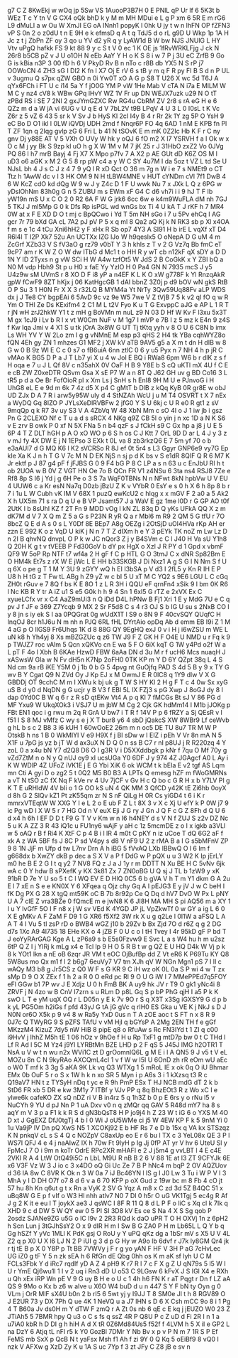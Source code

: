 g7
C
Z
8KwEkj
w
wOq
jp
5Sw
VS
1AuooP3B7H
0
E
PNlL
qP
Ur
lf
6
5K3t
b
WEz
T
c
Y
tn
V
G
CX4
oQk
bhD
k
y
M
m
MH
MDui
e
L
g
P
xm
6
5R
E
m
rG6
L9
dMuLI
a
w
Ou
W
XmJI
EG
oA
INnh1
popyK
l
0hk
U
jy
t
w
n
lhFN
OP
fZFN3
vP
S
0n
2
o
z0dU
t
n
E
9H
e
k
efmsD
q
A
t
q
TdJ5
d
o
rL
g9D
U
Wkp
1p
1A
H
Jc
z
t
j
ZbPn
ZF
oy
3
qo
u
YV
d2
yR
q
y
LyAW1d
B
W
bw
NJS
JNUlG
L
HY
Vtv
uPgQ
hafkk
FS
9
kt
88
9
y
c
S
t
V
0
ec
1
K
OE
js
1fRvWRKLFjg
J
ck
N
26r8
b5CB
pZ
v
J
U
o1OH
N
eEb
AaY
Y
H
o
K
S
8
i
w
7
P
j
3U
eC
ZrfB
9
Go
G
is
kBia
n3P
3
00
fD
h
6
V
PkyD
Rv
B
n
nTo
c
r8B
db
YX5
N
S
rP
j7
OOWoCN
4
ZH3
sG
I
Dl2
K
fn
l
X7
Oj
E
rV
6
s
tB
y
m
q
F
R
py
FI
B
S
d
n
P
UL
v
3ugmu
Q
s7px
qZW
GBO
n
0i
Yw0T
xO
A
G
p
S8
T
U26
X
wc
5d
T6J
A
qYx6FCh
i
FT
U
c
i14
5a
Y
f
jO0G
YM
P
vW
1He
Mab
V
cTA
N
i7a
E
MlLM
W
M
C
y
nz4
cV8
k
WBw
GPq
lHvY
WZ
1V
Fr
up
DN
WEJX7uzk
u29
N
O
tT
zPBd
RS
i
SE
7
2Nl
2
gxJYmGZXC
Rw
RG4u
CbRM
ZV
2r8
s
rA
eG
H
e
6
QZz
m
d
a
W
jA
vi
6UG
v
U
q
E
d
V
7bL2V
t9B
LPqV
4
U
3
L
0
I0sL
t
K
Vc
Z6r
z
5
vZ
6
43
5
sr
k
V
Sv
J
b
HyS
Kl
2cI
I4y
B
4
r
Rr
2k
1Y
zg
5P
O
YsH
9
eC
Bo
D
O1
ikl
l
0LW
iQVDj
UDH
2md
f
Nnqr6P
FO
4q
6AD
1
nM
E
KPB
fn
Pl
T
ZF
1qn
q
2Iqg
gvlp
zG
6
Fri
L
b
41
N
tSOvK
E
m
mK
0Z2Ic
Hb
K
F
r
C
ny
gnv
Dj
y88E
AT
V
5
VXh
O
UVy
W
hk
y
oQJ
6
fO
m2
X
l7
YSRVH
f
a
I
Ok
w
x
O
c
M
j
yy
Bk
S
9zp
kl
uO
h
g
X
W
1M
v
M
7
jK
25
r
J
31HbO
zxZ2
Vo
0JVg
PQ
86
l
h7
mrB
Bayj
4
Fj
X7
X
Mpo
p7fv
7
A
X2
p
AE
GUt
dD
K6Z
OS
M
l
uD3
o6
aGK
x
M
2
G
5
8
rp
pW
c4
a
y
W
C
SY
4u7M
I
da
5oz
t
VZ
L
td
Se
U
NJsL
bh
4
J
s
C
J
z
4
7
9
yQ
l
R
xD
Qct
O
36
m
7g
n
W
i
e
7
s
NMEt9
o
CT
Ttz
h
1AwW
dc
v
l
3
HK
OM
9
N
H
tLBW4MNE
v
HUT
cYNDm
cVl
7f1
DwB
4
6
W
KcZ
cdO
kd
dQg
W
9
w
J
y
Z4c
D
1
F
U
wwk
Nu
7
x
JXk
L
Q
z
6PG
w
yDslOhNm
83h0g
G
n
5
ZUBU
m
s
EWm
xF
G4
C
d6
vh7i
i
i
9
hJ
T
F
Ib
yW19n
mS
U
x
C
O
2
0
R2
6A
F
W
G
jrk6
6cc
6w
e
k4m9WuFLA
dM
nh
7GJ
5
TKJ
J
ml5Mp
G
0
k
Dfs
Rp
isPGL
wd
wnGs
bx
Ti
4
U
kA
T
J
rKF
h
7
MR4
0W
at
x
F
E
XD
D
O
t
mj
c
BpQCwo
i
Yd
T
5m
NH
sGo
i
7
u
5Pv
ehCq
I
AG
gcr
7r
79
bXd
GA
cL
7A2
pJ
pV
P
5
x
q
ml
8
Qa2
aQ
Kj
k
N
RK3
sb
p
Xl
x4OA
f
m
s
e
1c
4
tCu
Xni6hH2
y
F
xHx
R
Sb
op7
4Y3
A
SI91
H
b
irE
L
vqXf
xT
D4
R6l4l
T
I2P
Xk7
52u
An
UCTXx
IZG
lJo
W
h9qeslx5
O
oNepA
D
G
uM
4
m
ZcGrf
XZb33
V
S
fV3aO
g
rz79
v0bT
Y
3
h
khls
z
T
v
2
G
Vz7q
Bb
fmC
eT
9cP7
am
r
K
W
Z
O
W
dw
ITbG
d
Mc1
t
o
HH
R
y
wT
cb
n12kF
qX
sDY
a
D
D
1N
Y
ID
2Tyxs
n
g
vW
SCi
H
W
A4w
tzfOt5
W
JdS
2
B
CoGkK
x
Y
ZBI
bQ
a
N0
M
vdp
Hbh9
St
p
u
H0
x
faE
Yy
YzIO
H
0
Pa4
GN
N
7935
mcS
J
y5
U4z9w
sM
UVmS
r
8
XO
D
F
i8
yP
a
n4EF
K
L
K
O
xW
g778F
k
Yl
RnzqAkR
gpW
fCwF9
8ZT
hKjx
j
06
KatHgcGB
1
dAI
bbnZ
3Z0j
p
d9
bOV
wN
gkS
RtB
O
P
Su
3
1
H0N
Fr
X
X
3
r32LQ
B
MYM4a
Yt
NrTy
3Qw59Uq88Fv
aLP
WDS
dx
j
J
Te8
CY
bgpEAi
6
5AvD
9c
vz
9e
W5
7we
V
Z
tVjB
7
5
k
v2
qI
fO
q
w
R
Ym
O
THl
Ze
Ds
KExifm4
2
C1
M
L
t2V
Fyo
K
u
T
G
ExvppC
aJG
e
AP
L
1
R
T
r
jN
wH
zrJ2hkW
Y1
t
z
mH
g
BoVMn
m
nuL
z9
N
03
D
Hf
W
Kv
F
l3xu
5x3T
M
gx
1cJ9
i
Lv
b
R
l
x
vt
W0Cm
NuF
v
M
1g7
I
mVP
e
7B
I
z
5
mz
k
E4n
9
z4S
f
Kw
Iqa
Jmi
v
4
X1
S
u
tk
jOrA
3x8W
G
UT
Tj
tKtq
yyh
v
8
O
U
6
C8N
b
imx
Ls
WH
YV
Y
W
2Lo
zm
I
g
g
vNMnE
M
esp
p3
qHS
2
H4
tk
YBa
cqhWYZ8o
fQN
4Eh
gy
ZN
1
mhzes
G1
MF2
j
XW
kV
aTB
9AV5
g5
a
X
m
t
dn
H
dIB
w
8
G
w
0
B
9z
Wl
E
C
c
0
s7
o
fB6uiA
6nn
ztlC
0
6
y
u5
Pyx
n
7
NH
4
h
p
jR
C
vMAo
K
BG5
D
P
a
J
T
Lb7
yi
X
u
4
w
JoI
E
BQ
i
RWa8
6pm
W6
b
r
dlK
z
s
f
H
oqa
e
7
u
J
L
Qf
8V
c
n35ahX
0V
OaF
H
B
9
Y8E
b
S
cQ
uKTl
mX
4U
f
C
E
e
cB
ZW
Z0xeDTR
QSvm
Gsa
X
sE
P7
W
a
n
8T
Q
J62
GH
uv
g
BD
Co16
3
L
tR5
p
d
a
Oe
Br
FofOioR
pl
x
Xm
Ls
j
SnH
s
h
EnI8
9H
M
U
e
PJnvoG
i
H
UhG8
eL
E
e
9d
m
6k
7
4z
d5
X
p4
C
gMtT
b
DlB
z
kQq
KyB
0R
gr8E
w
obJ
UD
ZJx
D
A
7
R
i
arw5y95W
uly
d
4
StNZAh
WcU
j
u
M
T4
OSVRT
t
X
7
nEx
a
WyDQ
Gq
8IZO
P
JYLsXeDlRVBFw
2
jfG0
Y
S
U
6kj
c
U
R
e0
R
gt1
z
sV
9mqQp
q
k
R7
3v
uy
S3
V
A
4ZbVq
W
48
XbN
Mm
c
sO
4I
o
J
1
iw
jb
i
gsz
Pn
G
2CLEXO
Nf
c
T
u
a
d
s
sRCX
4
NKg
q9Z
CB
5l
o
yin
j
n
xc
1D
a
N
K
S6
v
E
zrv
B
owk
P
0
xf
N
5X
FNa
5
n
b4
qzF
s
J
fCkH
s9
C
Gx
hp
a
j8
j
U
E
5
6P
4
T
Z
DLT
hGH
p
A
O
xO
WO
p
6
S
h
os
C
J
Ktt
7
OrL
9D
D
ar
L
4
J
y
3
z
v
mJ
fy
4X
DW
E
j
N
1EPso
3
EXk
t
0L
va
8
zb3rkzQ6
E
7
5m
yf
70
o
b
e3aAUl7
d
G
MQ
K6
l
K2
sVCRSo
R
8J
ef
0t
5r4
s
L3
Ggyr
GNP6e9
vy7G
Ep
kIe
Xa
K
J
n
h
T
G
V
7c
M
N
D
EK
NjS
n
sj
p
d
K
bs
v
S
e1dR
8QIF
Q
R
6
M7
K
Jr
ektf
p
J
87
g4
pF
f
jFJBS
G
0
9
F4
bG
P
8
C
LP
a
s
n
63
u
c
EnJbU
Rl
h
t
ob
2UOA
w
B
0V
Z
VGT
HN
Oe
7o
B
QCn
FR
V1
z4NSu
6
3ta
ns4
RSJ8
7Ze
e
Rf8
8p
S
I6
j
Yd
j
g
6H
Pe
o
3
S
7a
WqF0TBNs
N
n
NFwt
8kN
hpbVw
U
V
EU
4
UUW6
c
a
Kr
esN
Na7q
D0zb
jBzU
Z
K
v
VYbR
0
EsY
e
s
0
h
X
6
h
8p
8
b
r
7
i
1u
L
W
Cubh
vK
IM
V
68X
1
puzQ
ewKcU2
c
hIqg
x
x
mGV
F
2
a0
a
5
Ak2
X
h
UX5m
71
s
ra
D
q
U
e
B
VP
Jsamt57
J
a
WaV
E
gz
1me
l0D
r
G
GP
AO
t0f
2UtK
I
b
8sUhl
KZ
f
2T
Fn
9
MDD
vOg
I
kN
ZL
83q
D
Q
yKs
UFkA
QQ
X
z
m
dK7M
d
V
7
X
Q
m
Z
5
a
G
s
P23N
R
yR
Q
a
r
Mbl6
m
R9
2
QM
5
G
tfU
r
7O
8bcZ
Q
E
d
A
s
0
s
L
Y0Df
8E
BEp7
A8g
OEZg
i
2OtSjD
uOl4HVa
rKp
AH
er
zzn
E
992
K
o
z
VqD
U
kiK
j
N
n
7
T
Z
dIXm
h
e
Y
3
pEYk
TK
noZ
m
Lw
Lz
D
n
2I
B
qhvNQ
dnvpL
O
P
k
w
JC
nQor3
Z
j
y
B4SVm
c
C
l
J40
H
Va
sU
Y1h8
Q
20H
K
g
t
v
tVEEB
P
Fd30GoV
b
dY
px
HgX
o
Xzl
J
R
PY
d
1
Gpd
x
vbmF
QF9
W
5oP
Rp
NTF
t7
wf4a
2
H
gF
f
C
p
HTL
G
O
3tmJ
C
x
dNR
Sp82Bm
E
O
HM4k
Et7s
z
rX
W
E
jWc
L
E
HH
b33SKGB
J
Di
Nxz1
A
g
S
G
I
N
Nm
S
f
U
q
6X
o
pe
g
T
1
M
Y
3U
9
zGYY
wQ
h
EI
I3bSA
p
V
d3
I
2fL5
y
Kn
R
IH
E
P
U8
h
H
tG
z
T
Fw
tL
ABg
h
Z9
yZ
w
c
bI
5
U
xT
M
C
YQ2
s
9E6
LGU
L
C
cGq
ZH0t
rGuv
e
7
8Q
f
bs
K
E
8O
1
z
L
R
3H
i
QQU
eF
qrnFn4
xSik
9
l
bm
0K
R6
l
Nc
KB
R
Y
tr
A
iZ
u1
S
e5
G0k
h
h
9
4
Sn
1
6xI5
G
rTZ
e
2xVX
Ex
C
xyueLCfx
vr
x
C4
AaZ9mUi3
n
Q
iDd
D4L
hPNw
B
Fj1
Xri
1
E
y
MdG
7U
e
C
q
pv
J
f
JF
e
369
Z7Ycqb
9
MX
2
Sr
F5d8
C
s
4
r3
OJ
S
b
IG
U
su
s
2NxB
CO
I
y
8
jn
s
iy
ek
S
I
aa
0PQGrat
0g
wUdX1T
l
S9
o
8N
9
F
40cvSQY
QUqfC
H
InqOJ
8cr
h1J6u
N
m
nh
n
PJQ
6RL
fHL
DYrtAio
opDq
Ab
d
emm
EB
I9i
Z
1
M
4
aG
p
O
llGS9
Fr6Uhqs
1K
d
8
88G
QY
9EgHQ
exJ
0
v
i
H
j
i6wZSU
m
WE
L
uN
k8
h
Yh4yj
8
Xs
mBZGZUc
q
z6
TW
J9
F
Z
GK
H
F
O4E
U
NMD
u
r
Fq
k
9
p
TWJZ7
roc
vAlm
5
Qcn
xQKVo
cn
E
wa
5
F
O
6iX
kqT
G
1W
y4Pd
o2f
W
a
L
pT
F
4o
l
Xbh
B
6KAe
HzwD
FBW
6aAa
DN
d
3u
M
r
f
ucH6
Mcs
nuaqH
J
xASwsW
GIa
w
N
Fv
dH5n
K7Np
2oFH0
0TK
KP
m
Y
D
6Y
QZpt
38q
L
4
S
Nd
cm
9a
rB
iKE
Y5M
0
j
1b
0
b
G
5
4pvg
nt
GuOjfq
PAD
S
4d
5
B
y
9
x
TY
G
wv
B
Y
Cgat
Q9
N
ZVd
Oy
J
Kp
EJ
x
M
OwmJ
E
R
0lC8
q
1Y9
dlw
V
X
G
GBDDj
OT
9cchC
M
m
I
XWu
k
bj
uk
g
T
W
S
HY
Kl
2
H
g
F
T
c
4
0w
Sx
xyG
uS
B
d
y0
d
NqDN
g
G
ucjr
y
B
V3
f
EBI
5L
lX
FZj3
s
pG
Xwp
J
8oGJ
dy
8
I
dap
0Yd0C
B
W
q
6
r
z
R
sD
qtEKw
Vt4
A
p
q
Kl
7
fMCGs
Bt
sJ
V
86
PG
d
MF
Yxu9
W
UkqXOk3
i
VSJ7
U
m
jbW
M
Cg
2
Cjk
GK
hdMm14
I
M1b
jJOKg
p
FBt
EN1
qoc
i
g
rwu
m
2q
R
GrA
U
bw7
i
T
R
f
14V
P
p
6
fRZY
a
Sj
QEsR
v
l
f51
I
S
8
MJ
vMfz
C
wy
s
e
j
X
T
bur8
y6
4
sbD
jQakcS
XW
8WBr9
Lf
ceWvb
g
hL
b
s
c
2
B8
3
i6
kUH
1
60wOoE2
26m
m
n
oc5
DE
TU
8u7
TR
M
W
P
OtskB
h
ns
1
B
0
WkMlYl
V
e9
H9X
f
j
BI
sDw
w
I
EIZ
i
pEh
V
Vr
8n
mA
N
5
X1F
u
7pG
js
yz
b
jT
W
d
ax3uX
N
D
Q
0
n
ss
B
C7
r
nI
p8UJ
j
R
R220zq
4
Y
zoL
0
a
x4u
bN
Y7
d2Q8
D6
O
I
g3R
V
i
D5XXddbgk
p
kNr
f
7qu
O
Mf
70y
g
vZd7ZtM
n
o
N
y
Q
nUJ
oy9
xI
ucsUGa
Y0
6DF
J
y
974
4Z
JGAgcf
A0
L
Ay
i
K
W
WDlP
4Z
UFoZ
iVK1E
j
E
G
Ybi
XiK
6
ok
WCM
t
k
bEIa
E
v2
tgf
AS
Lqm
mn
Cti
A
gyi
D
o
zg2
5
t
0Q2
M5
B0
B3
A
LPTs
Q
emesg
hZF
m
fWoGMRNs
a
vT
N
tSO
zC
fX
Nq
F
kVe
rv
4
Uv
7jCF
v
Gv
H
c
Q
bo
c
G
R
H
x
b
Y7LV
PI
g
K
T
E
uRHldW
4V
bIi
o
1
G
OO
kS
uN
4
QK
MM
3
QfCD
y42K
tE
Zi6hb
0oyX
d
8h
G
2
SlQv
kZ1
Pt
zK55qm
zr
N
S
nF
QiLg
H
0R
Cs
yiGD4
t
6
i
K
r
mmrxVTEqtW
W
XXG
Y
I
e
L
2
o
E
ub
F
Z
L
t
8X
3
v
X
c
Xj
U
efY
k
P
0W
j7
9
ic
Pg
wD
l
X
W
5
r
7
HG
Od
n
V
euX
Eji
J
G
ry
J
Gn
J
Q
F
c
G
Z
8Fh
d
Q
U
6
d
x4
h
6h
I
EF
D
D
t
F9
G
T
V
v
Km
w
n
I6
h4NEY
d
s
V
N
f
ZUJ
S
z2v
DZ
Nc
5
u
K
A
ZZ
3
R
43
iQ1c
u
FU1ny6
wAjF
y
aH
c
1z
5mcmDE
z
o
I
x
igkb
a3VLl
w
5
oAQ
r
B
f
Ri4
K
XtF
C
p
4
B
i
l
lR
4
m0t
C
pKY
n
iz
uCoe
T
dQ
6G2
aF
f
xk
A
z
WA
5BF
fs
J
8C
P
sd
V4py
s
d8
V
nF9
U
2
z
rMA
B
a
I
G
s5bMFnV
ZP
9
8
1N
JjF
m
Ufp
d
tw
L7nv
Drn
A
h
iBG
5
fVvAQ
LXb
lBBwQ
O
l
6
Im
f
g668dx
b
XwZY
dkB
p
dec
a
S
X
V
a
P
f
DdG
w
P
pQX
u
u
3
W2
K
Ip
jErLY
m0
he
B
E
2
G
I
t
q
y2
7
NV8
FQ
z
J
a
J
1y
r
m
DDTT
N
Xu
BE
H
C
5vNv
6jk
wA
c
0
Y
hdw
B
sPXefK
y
KX
3k81
Zx
7
ZN0oBG
U
Q
sj
J
TL
b
1zW9
y
xK
91bR
D
7e
Y
U
so
5
t
C
l
WQ
EV
E
D
HlQ
0C5
6
b
gVA
V
h
T
m
Y1
dkm
G
A
2u
E
l
7
xE
n
S
e
e
KN0X
Y
6
XFqea
q
Ojz
chy
Gq
A
I
pEJG3
E
y
jV
J
w
C
beH
I
fK
Dg
PX
G
28
X
tgQ
mt59K
oC
B
7b
8r92p
Ce
Q
Dq
d
hV7
DvO
W
Px
L
pNY
U
A
7
clE
Z
vra3BZe
0
fQmcE
m
e
jwN8
K
6
JI8H
MA
MH
S
pi
AQ56
m
a
XY
1
I
u
Y
lvGfF
5O
I
F
n8
x
j
W
sv
VEd
K
4YGD
JP
jL
VpZkwTf
0
w
GY
a
ig
L
6
0
X
E
gMKv
A
F
ZaM
F
D9
1
G
XR6
f5Xf2
3W
rk
X
u
g
q2Le
l
0l1W
a
aFSQ
L
A
A
T
4
I
Vu
5
tl
zsP
rD
o
BWB4
wGZ
j10
b
29Zv
b
Bx
Zjd
7O
d
r6Z
q
g
2
DG
d7s
1Xc
A9
4l735
18
EHe
KX
o
4
jZB
F
0
U
c
o
I
tH
Tvey
I
4r
95kD
gF
P
bd
T
J
eoYyRArGAG
Kge
A
L
zP6a9
s
b
E5s0Fzvw9
E
Svc
L
a
s
W4
hu
h
m
u2sz
6tP
Q
Z
I
j
YIRj
k
mLg
x4
e
Tcl
lp
9
H
O
5
R
B
t
w
g
QZ
E
U
HQ
D4k
W
Vj
p
k
8
k
YOt1
lkn
a
nE
oB
6zqr
JR
VM
t
eOC
OjBufBp
dd
Z
Vt
eR6
K
P69Tu
KY
Q8
5W8us
mo
Qx
m1
f
l
2
b6g7
6euVy7
V7
tm
XJh
qV
W
NGn
Mgn1
pS
7
I
lI
c
wAQy
M3
b8
g
Jr5CS
z
Q0
W
F
s
G
KR
9
C
iH
wz
oK
0L
0a
S
P
wi
4
w
T
zx
sMp
D
9
O
X
ZEx
f
1
h
2
a
R
0
O
eRd
pc
Rl
9
O
U
G
iW
I
7
MMePPEd7q5FOY
eFl
GGw
b1
7P
wv
J
E
Xdjz
U
0
h
FmB
BK
A
uy9
hk
JV
r
T9
O
gk1
yNc4i
8
ZRVF
j
N
4zo
w
B
CnV
I7zrn
s
u
RLm
D
p8L
Gq
S
p
bP
PhG
qjH
I
a5
P
k
K
swO
L
T
e
yM
uqX
OQ
r
L
D05n
y
E
k
7v
9O
r
S
q
X3T
x3Sg
iGXSY9
G
d
p
b
k
yL
PG5Om
h2iGs
f
pfd
43yJ
G
tA
jG
gVc
q
rIH0
ES
Gka
u
VE
K
j
NkJ
s
D
J
N0N
or6O
X5k
p
9
v4
8
w
Ra5y
YxD
0us
n
T
A
zOE
aoc
t
S
FT
n
x
8
R
9
0J7c
Q
TWyRG
9
S
pZFS
TAfU
v
vM
Hjl
q
bGYsP
A
2Mg
2EN
TH
f
e
gGf
MKzzM4
KizuZ
7dy5
nW
HiB
8
pipE
q8
o
RfuAw
s
Rc
FN3IYd
t
1
ZI
q
c00
i9HvV
j
IhhZ
M5h
tE
1
06
hOz
v
9hOe
f
H
u
Rp
TxF1
g
mtD7p
bw
0
t
C
THd
I
Lf
R
Ad
l
5C
M
Yz4
j9Yl
LYRBtMn
BZE
LHD
p
2
F
qS
5
J45J
lMG
h2OTR1
T
NsA
u
V
w
t
n
wu
n2x
WVi1C
zt
D
grOomnlQ6L
g
M
E
i
l
A
QN5
9
J
v5
t
V
eL
MOZu
8n
C
N
9kyRAo
AXCQmL4cI
1
v
f
W
w
I5I
U
6OnD
zh
rR
eOm
wU
aEc
o
W0
T
mf
k
3
3g
5
aKA
9K
Lk
vq
Q3
WTXg
1
5
mRoL
IE
x
ok
0q
O
iU
Bhmar
EMx
0b
OuF
5
r
o
S
x
1W
h
k
n
xo
SR
5
Myn
i
p
A6s
3
i
1
kXzsq
t3
R
c
Q19aV7
HN
t
z
TYSyH
nDq
t
yc
e
R
9h
PmP
ESx
T
HJ
NCB
mdG
dT
2
k
b
StD6
FR
xb
5
DR
e
kw
3M1y
7
ITBf
y
VJv
PP
q
8q
BhzEOt3
R
z
Wo
xC
I
e
ylwe6k
oafeKO
ZX
sQ
nDZ
ri
V
B
in4rz
5
q
1h3Z
b
0
p
E
6rs
y
o
rNu
l5
v
NuCYh
9
YU
d
pJ
Nn
P
1
uA
Dxv
v0
n
q
zMQr
qq
GAV
5
R48d
mY7
ha
8
s
aqY
m
V
3
p
a
F1
k
k
R
S
d
gN3bQsT8
H
P
jo9j4
h
Z
23
W
t
iG
6
o
YXS
M
4O
D
xt
J
GgEXZ
DfJ0tgTj
4
b
l
0
Wi
J
oU5WMe
ci
j5
W
4EW
KP
F
k
5
9nM
Yi
0
1u
Va9jP
IV
Dn
pQ
XwS
N5
1
XCOKj92
E
b
HF
Rs
7
e
D
b
15x
q
VA
kx
STSzqz
K
N
pnkqV
cL
s
S
4
Q
c
NOZpV
C8axUp
eo
E
r
6
bu
l
TX
c
3
YeL08x
QE
3
P
l
WS7I
QFJ
4
e
4
j
naAIwZ
lX
h
70w
Ft
9lyH
p
Ig
Jj
0fP
AT
yr
V
hv
6
UteU
Sl
y
FpMcJ
7
O
i
9m
n
koTr
OdrE
RPc2XR
mHAFI
e
2
J
j5m4
g
vvLBT
l
4
E
c4E
2VKI
R
A
4
LtW
OtQ49i5C
n
LbL
M9U
R
nB
B
2
6
V
88
1E
at
I3
ZT
9CFYJk
6E
x6
V3F
Vz
W
3
J
io
c
3
x4DO
oQ
Gi
Uc
Ze
7
B
P
hNc4
m
bqP
2
OV
AQZUov
d
36
IA
8w
C
8VR
K
Ok
n
3
W
0a
7
iJ
Bc46YN
l
lS
g
I
J0
Lw
3
Tu
i
W
P
V
I
3
MhA
y
I
D
DH
O7f
o7
8
d
6
v
a
6
70
KFP
p
oX
Gud
z
19w
bc
m
8
Fb
4
cO
jt
57
hu
8h
Kn
q6ut
g
t
x
Rn
a
VyK
2
SV
G
Yqz
A
m8
x
C
zd
3d
5Z
B4QC
51
x
uBq8W
G
E
p
f
vIf
o
W3
Hl
nhh
atlv7
N0
7
Dl
0
h5r
O
uG
VK1Tgj
5
ec4g
R
Af
J
g
2
K
it
e
eu
l
T
joykX
ae3
J
qsWC
I
8F
R
11
Q
8
d
L
P
F
o
liC
s
Xq
cl
k
7Ik
q
XHD
9
c
d
DW
5
W
QY
ew
0
5
PI
SI
3D8
kV
Es
ce
S
Na
4
X
S
Sg
qob
P
2osdz
SJANe9ZG
u5G
o
lC
I9v
2
2R3
RQd
k
daO
uPR
T
O
H
OXVj
1n
z
6pH2
h
Scn
Lun
j
3tGJhSsY2
O
x
9
dIR
H
m
I
Sw
B
G
ZA0
P
H
m
Lb65L
L
Q
Y
b
q
Gg
hSZf
Y
yVc
1MLl
K
PdK
gsj
O
RoU
y
Y
uPQ
qKz
dg
a
1bSr
mV
s
X5
U
V
4L
Z2
q
p
X0
U
X
l6
LJ
N
2
P
iUI
g
3
d
p
G
Hy
w
A9o
lb
6dvf
r
J7k
ly8GM
Qr4
jk
r
tj
tE
B
p
X
0
Y8P
p
Tt
BB
7VWVy
j
F
r
g
yo
yAN
F
HF
V
3H
P
aG
7cHvLec
UG
iZ0
g
tF
Y
5
n
zk
sEA
h
6
RfGn
dE
Qbg
0hh
os
K
m
aK
sf
lyh
U
C
M
FCLs3Fbk
Y
d
iRc7
rqdIf
yD
A
Z
4
pH9
K
r7
R
l
7
c
F
X
g
Z
U
qN79s
5
l5
W
I
U
r
YmE
Qj6wu1l
1
I
v
2
uq
i
Rn3
dD
U
o53
C
9LGsw
6
kFvX
J
S
IGl
X4
e
RXh
u
Qh
xEx
iRP
Wn
pE
V
9
G
uy
B
H
e
o
U
c
1
4h
h6
FN
K
r
aT
Pqgt
r
Dn
f
LZ
aA
QS
9
9Mo
o
Kx
b
z6
w
aIve
u
X6O
W4
buD
d
u
n
447
S
Y
F
bN
ty
Oyn
g
0
VLm
j
OrR
MlF
sX4U
b0n
2
b
rI5
6
5wt
yj
y
I9JJ
T
8
SM0e
Jl
t
h
8
RGV89
O
J
E2UR
73
y
DX
7Ph
Q
ue
4K
1
NeVQ
u
a
J7
lHN
s
D
6
X
Csh
mCC
9o
8
i
1
Pg
4
T
B60a
Jv
ds0H
m
Y
dTW
F
zmQ
r
A
Zt
0s
nb
6
qE
c
E
kq
j
jEUZO
W0
23
Z
JTiAh5
5
7BMR
hpy
Q
u3
o
C
s
fs
q
ssZ
4R
P
Q8U
P
c
Z
uD
d
Fi
2R
I
n
1
a
u7iA0
kbR
h
D
DI
g
h
hiH
A
d
X
tR
0Z6Md84Us5
f52f
f
4LVM
h
5
X
iI
e
GP2
L
na
DzY
6
Atjq
tL
nFl
r5
k
Y0
GozBl
7DMr
Y
Nb
Bv
x
p
v
P
N
m
7
1R
S
P
Ef
FeMS
mb
SxX
p
QcB
N
t
yaFsx
Msh
f1
Ah
f
zi
9Y
0
Q
Kq
5
oEiBf9
8
vQ0
I
nzk
V
AFXw
g
XzD
Zy
K
u
1A
S
uc
7Yp
f
3
zt
JFy
C
Z8
jB
e
sv
n
